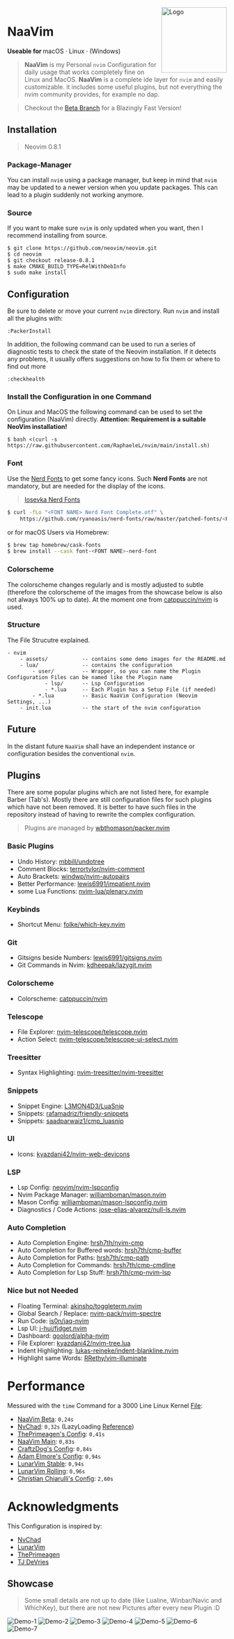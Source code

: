 <img height="150" src="assets/logo.png" align="right" alt="Logo">

# NaaVim

<b>Useable for </b>
macOS · Linux · (Windows)

> **NaaVim** is my Personal `nvim` Configuration for daily usage that works completely fine on Linux and MacOS. **NaaVim** is a complete ide layer for `nvim` and easily customizable. it includes some useful plugins, but not everything the nvim community provides, for example no dap.

> Checkout the [Beta Branch](https://github.com/RaphaeleL/nvim/tree/beta) for a Blazingly Fast Version!

## Installation

> Neovim 0.8.1

### Package-Manager

You can install `nvim` using a package manager, but keep in mind that `nvim` may be updated to a newer version when you update packages. This can lead to a plugin suddenly not working anymore.

### Source

If you want to make sure `nvim` is only updated when you want, then I recommend installing from source.

```
$ git clone https://github.com/neovim/neovim.git
$ cd neovim
$ git checkout release-0.8.1
$ make CMAKE_BUILD_TYPE=RelWithDebInfo
$ sudo make install
```

## Configuration

Be sure to delete or move your current `nvim` directory. Run `nvim` and install all the plugins with:

```
:PackerInstall
```

In addition, the following command can be used to run a series of diagnostic tests to check the state of the Neovim installation. If it detects any problems, it usually offers suggestions on how to fix them or where to find out more

```
:checkhealth
```

### Install the Configuration in one Command

On Linux and MacOS the following command can be used to set the configuration (NaaVim) directly. **Attention: Requirement is a suitable NeoVim installation!**

```
$ bash <(curl -s https://raw.githubusercontent.com/RaphaeleL/nvim/main/install.sh)
```

### Font

Use the [Nerd Fonts](https://www.nerdfonts.com) to get some fancy icons. Such **Nerd Fonts** are not mandatory, but are needed for the display of the icons.

> [Iosevka Nerd Fonts](https://github.com/ryanoasis/nerd-fonts/tree/master/patched-fonts/Iosevka)

```bash
$ curl -fLo "<FONT NAME> Nerd Font Complete.otf" \
    https://github.com/ryanoasis/nerd-fonts/raw/master/patched-fonts/<FONT_PATH>/complete/<FONT_NAME>%20Nerd%20Font%20Complete.otf
```

or for macOS Users via Homebrew:

```bash
$ brew tap homebrew/cask-fonts
$ brew install --cask font-<FONT NAME>-nerd-font
```

### Colorscheme

The colorscheme changes regularly and is mostly adjusted to subtle (therefore the colorscheme of the images from the showcase below is also not always 100% up to date). At the moment one from [catppuccin/nvim](https://github.com/catppuccin/nvim) is used.

### Structure

The File Strucutre explained.

```
- nvim
    - assets/           -- contains some demo images for the README.md
    - lua/              -- contains the configuration
        - user/         -- Wrapper, so you can name the Plugin Configuration Files can be named like the Plugin name
            - lsp/      -- Lsp Configuration
            - *.lua     -- Each Plugin has a Setup File (if needed)
        - *.lua         -- Basic NaaVim Configuration (Neovim Settings, ...)
    - init.lua          -- the start of the nvim configuration
```

## Future

In the distant future `NaaVim` shall have an independent instance or configuration besides the conventional `nvim`.

## Plugins

There are some popular plugins which are not listed here, for example Barber (Tab's). Mostly there are still configuration files for such plugins which have not been removed. It is better to have such files in the repository instead of having to rewrite the complex configuration.

> Plugins are managed by [wbthomason/packer.nvim](https://github.com/wbthomason/packer.nvim)

### Basic Plugins

- Undo History: [mbbill/undotree](https://github.com/mbbill/undotree)
- Comment Blocks: [terrortylor/nvim-comment](https://github.com/terrortylor/nvim-comment)
- Auto Brackets: [windwp/nvim-autopairs](https://github.com/windwp/nvim-autopairs)
- Better Performance: [lewis6991/impatient.nvim](https://github.com/lewis6991/impatient.nvim)
- some Lua Functions: [nvim-lua/plenary.nvim](https://github.com/nvim-lua/plenary.nvim)

### Keybinds

- Shortcut Menu: [folke/which-key.nvim](https://github.com/folke/which-key.nvim)

### Git

- Gitsigns beside Numbers: [lewis6991/gitsigns.nvim](https://github.com/lewis6991/gitsigns.nvim)
- Git Commands in Nvim: [kdheepak/lazygit.nvim](https://github.com/kdheepak/lazygit.nvim)

### Colorscheme

- Colorscheme: [catppuccin/nvim](https://github.com/catppuccin/nvim)

### Telescope

- File Explorer: [nvim-telescope/telescope.nvim](https://github.com/nvim-telescope/telescope.nvim)
- Action Select: [nvim-telescope/telescope-ui-select.nvim](https://github.com/nvim-telescope/telescope-ui-select.nvim)

### Treesitter

- Syntax Highlighting: [nvim-treesitter/nvim-treesitter](https://github.com/nvim-treesitter/nvim-treesitter)

### Snippets

- Snippet Engine: [L3MON4D3/LuaSnip](https://github.com/L3MON4D3/LuaSnip)
- Snippets: [rafamadriz/friendly-snippets](https://github.com/rafamadriz/friendly-snippets)
- Snippets: [saadparwaiz1/cmp_luasnip](https://github.com/saadparwaiz1/cmp_luasnip)

### UI

- Icons: [kyazdani42/nvim-web-devicons](https://github.com/kyazdani42/nvim-web-devicons)

### LSP

- Lsp Config: [neovim/nvim-lspconfig](https://github.com/neovim/nvim-lspconfig)
- Nvim Package Manager: [williamboman/mason.nvim](https://github.com/williamboman/mason.nvim)
- Mason Config: [williamboman/mason-lspconfig.nvim](https://github.com/williamboman/mason-lspconfig.nvim)
- Diagnostics / Code Actions: [jose-elias-alvarez/null-ls.nvim](https://github.com/jose-elias-alvarez/null-ls.nvim)

### Auto Completion

- Auto Completion Engine: [hrsh7th/nvim-cmp](https://github.com/hrsh7th/nvim-cmp)
- Auto Completion for Buffered words: [hrsh7th/cmp-buffer](https://github.com/hrsh7th/cmp-buffer)
- Auto Completion for Paths: [hrsh7th/cmp-path](https://github.com/hrsh7th/cmp-path)
- Auto Completion for Commands: [hrsh7th/cmp-cmdline](https://github.com/hrsh7th/cmp-cmdline)
- Auto Completion for Lsp Stuff: [hrsh7th/cmp-nvim-lsp](https://github.com/hrsh7th/cmp-nvim-lsp)

### Nice but not Needed

- Floating Terminal: [akinsho/toggleterm.nvim](https://github.com/akinsho/toggleterm.nvim)
- Global Search / Replace: [nvim-pack/nvim-spectre](https://github.com/nvim-pack/nvim-spectre)
- Run Code: [is0n/jaq-nvim](https://github.com/is0n/jaq-nvim)
- Lsp UI: [j-hui/fidget.nvim](https://github.com/j-hui/fidget.nvim)
- Dashboard: [goolord/alpha-nvim](https://github.com/goolord/alpha-nvim)
- File Explorer: [kyazdani42/nvim-tree.lua](https://github.com/kyazdani42/nvim-tree.lua)
- Indent Highlighting: [lukas-reineke/indent-blankline.nvim](https://github.com/lukas-reineke/indent-blankline.nvim)
- Highlight same Words: [RRethy/vim-illuminate](https://github.com/RRethy/vim-illuminate)

# Performance 

Messured with the `time` Command for a 3000 Line Linux Kernel [File](https://raw.githubusercontent.com/torvalds/linux/master/kernel/auditsc.c):

- [NaaVim Beta](https://github.com/RaphaeleL/nvim/tree/beta): `0,24s`
- [NvChad](https://github.com/NvChad/NvChad): `0,32s` (LazyLoading [Reference](https://github.com/NvChad/NvChad#what-is-it))
- [ThePrimeagen's Config](https://github.com/ThePrimeagen): `0,41s`
- [NaaVim Main](https://github.com/RaphaeleL/nvim): `0,83s`
- [CraftzDog's Config](https://github.com/craftzdog): `0,84s`
- [Adam Elmore's Config](https://github.com/adamelmore): `0,94s`
- [LunarVim Stable](https://github.com/LunarVim/LunarVim): `0,94s`
- [LunarVim Rolling](https://github.com/LunarVim/LunarVim/tree/rolling): `0,96s`
- [Christian Chiarulli's Config](https://github.com/ChristianChiarulli): `2,60s`

# Acknowledgments

This Configuration is inspired by:

- [NvChad](https://github.com/NvChad/NvChad)
- [LunarVim](https://github.com/LunarVim/LunarVim)
- [ThePrimeagen](https://github.com/ThePrimeagen)
- [TJ DeVries](https://github.com/tjdevries)

## Showcase

> Some small details are not up to date (like Lualine, Winbar/Navic and WhichKey), but there are not new Pictures after every new Plugin :D

![Demo-1](./assets/Demo_1.png)
![Demo-2](./assets/Demo_2.png)
![Demo-3](./assets/Demo_3.png)
![Demo-4](./assets/Demo_4.png)
![Demo-5](./assets/Demo_5.png)
![Demo-6](./assets/Demo_6.png)
![Demo-7](./assets/Demo_7.png)
